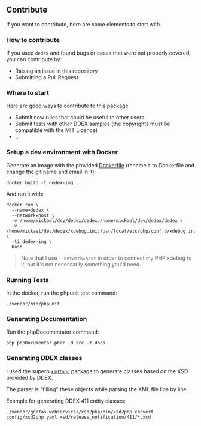 ## Contribute

If you want to contribute, here are some elements to start with.

### How to contribute

If you used `dedex` and found bugs or cases that were not properly covered, you can contribute by:

- Raising an issue in this repository
- Submitting a Pull Request

### Where to start

Here are good ways to contribute to this package

- Submit new rules that could be useful to other users
- Submit tests with other DDEX samples (the copyrights must be compatible with the MIT Licence)
- ...

### Setup a dev environment with Docker

Generate an image with the provided [Dockerfile](Dockerfile.dist) (rename it to Dockerfile and change the git name and email in it): 

```
docker build -t dedex-img .
```

And run it with:
```
docker run \
  --name=dedex \
  --network=host \
  -v /home/mickael/dev/dedex/dedex:/home/mickael/dev/dedex/dedex \
  -v /home/mickael/dev/dedex/xdebug.ini:/usr/local/etc/php/conf.d/xdebug.ini \
  -ti dedex-img \
  bash
```

> Note that I use `--network=host` in order to connect my PHP xdebug to it, but it's not necessarily something you'd need.

### Running Tests

In the docker, run the phpunit test command:

```
./vendor/bin/phpunit
```

### Generating Documentation

Run the phpDocumentator command:

```
php phpDocumentor.phar -d src -t docs
```

### Generating DDEX classes

I used the superb [`xsd2php`](https://github.com/goetas-webservices/xsd2php) package to generate classes based on the XSD provided by DDEX.

The parser is "filling" these objects while parsing the XML file line by line.

Example for generating DDEX 411 entity classes:

```
./vendor/goetas-webservices/xsd2php/bin/xsd2php convert config/xsd2php.yaml xsd/release_notification/411/*.xsd
```
